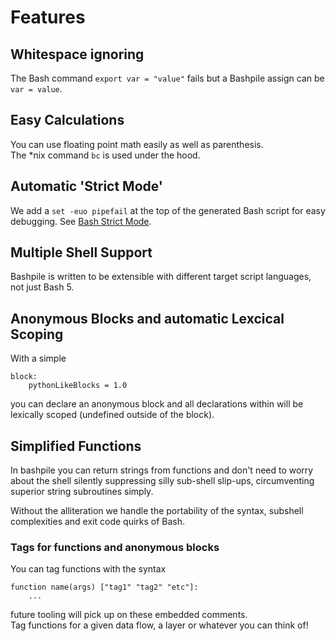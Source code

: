# Features

## Whitespace ignoring

The Bash command `export var = "value"` fails but a Bashpile assign can be `var = value`.

## Easy Calculations

You can use floating point math easily as well as parenthesis.  
The *nix command `bc` is used under the hood.

## Automatic 'Strict Mode'
We add a `set -euo pipefail` at the top of the generated Bash script for easy debugging.
See [Bash Strict Mode](http://redsymbol.net/articles/unofficial-bash-strict-mode/).

## Multiple Shell Support
Bashpile is written to be extensible with different target script languages, not just Bash 5.

## Anonymous Blocks and automatic Lexcical Scoping

With a simple
```
block:
    pythonLikeBlocks = 1.0
```
you can declare an anonymous block and all declarations within will be lexically scoped
(undefined outside of the block).

## Simplified Functions

In bashpile you can return strings from functions and don't need to worry about
the shell silently suppressing silly sub-shell slip-ups, circumventing superior string subroutines simply.

Without the alliteration we handle the portability of the syntax, subshell complexities and exit code quirks of Bash.

### Tags for functions and anonymous blocks

You can tag functions with the syntax

```
function name(args) ["tag1" "tag2" "etc"]:
    ...
```

future tooling will pick up on these embedded comments.  
Tag functions for a given data flow, a layer or whatever you can think of!